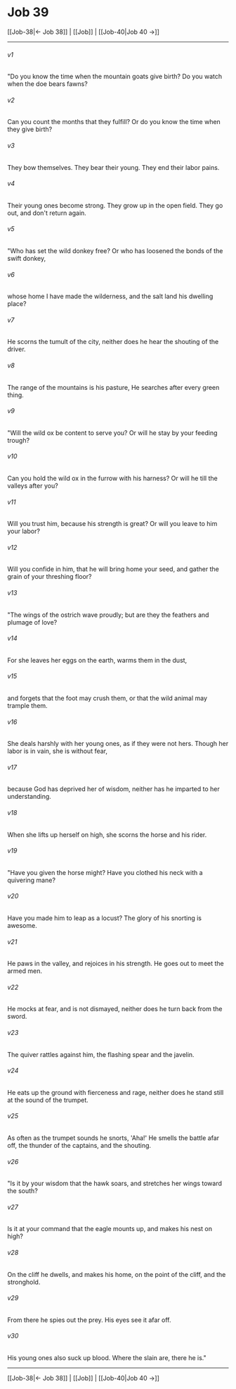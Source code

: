 # Job 39

[[Job-38|← Job 38]] | [[Job]] | [[Job-40|Job 40 →]]
***



###### v1 
"Do you know the time when the mountain goats give birth? Do you watch when the doe bears fawns? 

###### v2 
Can you count the months that they fulfill? Or do you know the time when they give birth? 

###### v3 
They bow themselves. They bear their young. They end their labor pains. 

###### v4 
Their young ones become strong. They grow up in the open field. They go out, and don't return again. 

###### v5 
"Who has set the wild donkey free? Or who has loosened the bonds of the swift donkey, 

###### v6 
whose home I have made the wilderness, and the salt land his dwelling place? 

###### v7 
He scorns the tumult of the city, neither does he hear the shouting of the driver. 

###### v8 
The range of the mountains is his pasture, He searches after every green thing. 

###### v9 
"Will the wild ox be content to serve you? Or will he stay by your feeding trough? 

###### v10 
Can you hold the wild ox in the furrow with his harness? Or will he till the valleys after you? 

###### v11 
Will you trust him, because his strength is great? Or will you leave to him your labor? 

###### v12 
Will you confide in him, that he will bring home your seed, and gather the grain of your threshing floor? 

###### v13 
"The wings of the ostrich wave proudly; but are they the feathers and plumage of love? 

###### v14 
For she leaves her eggs on the earth, warms them in the dust, 

###### v15 
and forgets that the foot may crush them, or that the wild animal may trample them. 

###### v16 
She deals harshly with her young ones, as if they were not hers. Though her labor is in vain, she is without fear, 

###### v17 
because God has deprived her of wisdom, neither has he imparted to her understanding. 

###### v18 
When she lifts up herself on high, she scorns the horse and his rider. 

###### v19 
"Have you given the horse might? Have you clothed his neck with a quivering mane? 

###### v20 
Have you made him to leap as a locust? The glory of his snorting is awesome. 

###### v21 
He paws in the valley, and rejoices in his strength. He goes out to meet the armed men. 

###### v22 
He mocks at fear, and is not dismayed, neither does he turn back from the sword. 

###### v23 
The quiver rattles against him, the flashing spear and the javelin. 

###### v24 
He eats up the ground with fierceness and rage, neither does he stand still at the sound of the trumpet. 

###### v25 
As often as the trumpet sounds he snorts, 'Aha!' He smells the battle afar off, the thunder of the captains, and the shouting. 

###### v26 
"Is it by your wisdom that the hawk soars, and stretches her wings toward the south? 

###### v27 
Is it at your command that the eagle mounts up, and makes his nest on high? 

###### v28 
On the cliff he dwells, and makes his home, on the point of the cliff, and the stronghold. 

###### v29 
From there he spies out the prey. His eyes see it afar off. 

###### v30 
His young ones also suck up blood. Where the slain are, there he is."

***
[[Job-38|← Job 38]] | [[Job]] | [[Job-40|Job 40 →]]

